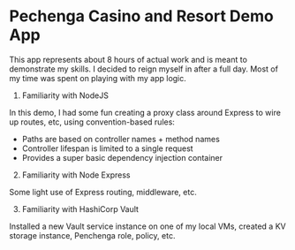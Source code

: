 # Pechenga Casino and Resort Demo App

This app represents about 8 hours of actual work and is meant to demonstrate my skills.  I decided to reign myself in after a full day.  Most of my time was spent on playing with my app logic.

1. Familiarity with NodeJS

In this demo, I had some fun creating a proxy class around Express to wire up routes, etc, using convention-based rules:
  - Paths are based on controller names + method names
  - Controller lifespan is limited to a single request
  - Provides a super basic dependency injection container

2. Familiarity with Node Express

Some light use of Express routing, middleware, etc.

3. Familiarity with HashiCorp Vault

Installed a new Vault service instance on one of my local VMs, created a KV storage instance, Penchenga role, policy, etc.  
